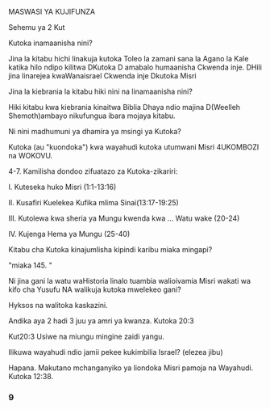 <p><span lang='swa'>MASWASI YA KUJIFUNZA </span></p>
<p><span lang='swa'>Sehemu ya 2 Kut </span></p>
<p><span lang='swa'>Kutoka inamaanisha nini? </span></p>
<p><span lang='swa'>Jina la kitabu hichi linakuja kutoka Toleo la zamani sana la Agano la Kale katika hilo ndipo kilitwa DKutoka D amabalo humaanisha Ckwenda inje. DHili jina linarejea kwaWanaisrael Ckwenda inje Dkutoka Misri </span></p>
<p><span lang='swa'>Jina la kiebrania la kitabu hiki nini na linamaanisha nini? </span></p>
<p><span lang='swa'>Hiki kitabu kwa kiebrania kinaitwa Biblia Dhaya ndio majina D(Weelleh Shemoth)ambayo nikufungua ibara mojaya kitabu. </span></p>
<p><span lang='swa'>Ni nini madhumuni ya dhamira ya msingi ya Kutoka? </span></p>
<p><span lang='swa'>Kutoka (au "kuondoka") kwa wayahudi kutoka utumwani Misri 4UKOMBOZI na WOKOVU. </span></p>
<p><span lang='swa'>4-7. Kamilisha dondoo zifuatazo za Kutoka-zikariri: </span></p>
<p><span lang='swa'>I. Kuteseka huko Misri (1:1-13:16) </span></p>
<p><span lang='swa'>II. Kusafiri Kuelekea Kufika mlima Sinai(13:17-19:25) </span></p>
<p><span lang='swa'>III. Kutolewa kwa sheria ya Mungu kwenda kwa &hellip; Watu wake (20-24) </span></p>
<p><span lang='swa'>IV. Kujenga Hema ya Mungu (25-40) </span></p>
<p><span lang='swa'>Kitabu cha Kutoka kinajumlisha kipindi karibu miaka mingapi? </span></p>
<p><span lang='swa'>"miaka 145. " </span></p>
<p><span lang='swa'>Ni jina gani la watu waHistoria linalo tuambia walioivamia Misri wakati wa kifo cha Yusufu NA walikuja kutoka mwelekeo gani? </span></p>
<p><span lang='swa'>Hyksos na walitoka kaskazini. </span></p>
<p><span lang='swa'>Andika aya 2 hadi 3 juu ya amri ya kwanza. Kutoka 20:3 </span></p>
<p><span lang='swa'>Kut20:3 Usiwe na miungu mingine zaidi yangu. </span></p>
<p><span lang='swa'>Ilikuwa wayahudi ndio jamii pekee kukimbilia Israel? (elezea jibu) </span></p>
<p><span lang='swa'>Hapana. Makutano mchanganyiko ya liondoka Misri pamoja na Wayahudi. Kutoka 12:38. </span></p>
<h3><span lang='swa'>9 </span></h3>
